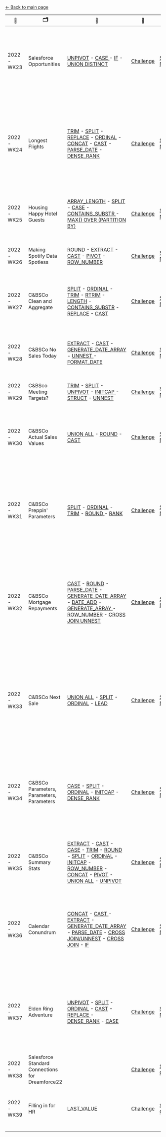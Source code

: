[← Back to main page](https://github.com/meerens/preppin-data/blob/main/README.md)

| 📆        | 🗂                                               | 🧮                                                                                                                                                                                                                                                                                                                                                                                                                                                                                                                                                                                                                                                                                                                                                                                                                                                                                                                                                                                                                                                                                                                                                                                                                                                                                                                                                              | 🧠                                                                                                 | 📒                                                         | 📝                                                                                                                                                                             |
| --------- | ------------------------------------------------ | --------------------------------------------------------------------------------------------------------------------------------------------------------------------------------------------------------------------------------------------------------------------------------------------------------------------------------------------------------------------------------------------------------------------------------------------------------------------------------------------------------------------------------------------------------------------------------------------------------------------------------------------------------------------------------------------------------------------------------------------------------------------------------------------------------------------------------------------------------------------------------------------------------------------------------------------------------------------------------------------------------------------------------------------------------------------------------------------------------------------------------------------------------------------------------------------------------------------------------------------------------------------------------------------------------------------------------------------------------------- | -------------------------------------------------------------------------------------------------- | ---------------------------------------------------------- | ------------------------------------------------------------------------------------------------------------------------------------------------------------------------------ |
| 2022-WK23 | Salesforce Opportunities                         | [UNPIVOT](https://cloud.google.com/bigquery/docs/reference/standard-sql/query-syntax#unpivot_operator) - [CASE ](https://cloud.google.com/bigquery/docs/reference/standard-sql/conditional_expressions#case_expr)-  [IF](https://cloud.google.com/bigquery/docs/reference/standard-sql/conditional_expressions#if) - [UNION DISTINCT](https://cloud.google.com/bigquery/docs/reference/standard-sql/query-syntax#union)                                                                                                                                                                                                                                                                                                                                                                                                                                                                                                                                                                                                                                                                                                                                                                                                                                                                                                                                         | [Challenge](https://preppindata.blogspot.com/2022/06/2022-week-23-pd-x-wow-salesforce.html)        | [Solution Notebook](https://count.co/notebook/ALLYdShxAnd) | Unpivoting a wide table (2 columns to rows), unioning tables without duplicating records, chained if functions                                                                 |
| 2022-WK24 | Longest Flights                                  | [TRIM](https://cloud.google.com/bigquery/docs/reference/standard-sql/string_functions#trim) - [SPLIT](https://cloud.google.com/bigquery/docs/reference/standard-sql/string_functions#split) - [REPLACE](https://cloud.google.com/bigquery/docs/reference/standard-sql/string_functions#replace) - [ORDINAL](https://cloud.google.com/bigquery/docs/reference/standard-sql/operators#array_subscript_operator) - [CONCAT](https://cloud.google.com/bigquery/docs/reference/standard-sql/string_functions#concat) - [CAST](https://cloud.google.com/bigquery/docs/reference/standard-sql/conversion_functions#cast) - [PARSE_DATE](https://cloud.google.com/bigquery/docs/reference/standard-sql/date_functions#parse_date) - [DENSE_RANK](https://cloud.google.com/bigquery/docs/reference/standard-sql/numbering_functions#dense_rank)                                                                                                                                                                                                                                                                                                                                                                                                                                                                                                                          | [Challenge](https://preppindata.blogspot.com/2022/06/2022-week-24-longest-flights.html)            | [Solution Notebook](https://count.co/notebook/egsKBXWNQqW) | Complex chained string manipulations (arrays, multiple chained functions), dual join (same table on different columns), parsing a date from a string                           |
| 2022-WK25 | Housing Happy Hotel Guests                       | [ARRAY_LENGTH](https://cloud.google.com/bigquery/docs/reference/standard-sql/arrays#finding_lengths) - [SPLIT](https://cloud.google.com/bigquery/docs/reference/standard-sql/string_functions#split) - [CASE](https://cloud.google.com/bigquery/docs/reference/standard-sql/conditional_expressions#case_expr) - [CONTAINS_SUBSTR ](https://cloud.google.com/bigquery/docs/reference/standard-sql/string_functions#contains_substr)- [MAX() OVER (PARTITION BY)](https://cloud.google.com/bigquery/docs/reference/standard-sql/window-function-calls)                                                                                                                                                                                                                                                                                                                                                                                                                                                                                                                                                                                                                                                                                                                                                                                                           | [Challenge](https://preppindata.blogspot.com/2022/06/2022-week-25-housing-happy-hotel-guests.html) | [Solution Notebook](https://count.co/notebook/QLP6USadahs) | Complex filtering in WHERE using CASE & LIKE, window functions (aggregation)                                                                                                   |
| 2022-WK26 | Making Spotify Data Spotless                     | [ROUND](https://cloud.google.com/bigquery/docs/reference/standard-sql/mathematical_functions#round) - [EXTRACT](https://cloud.google.com/bigquery/docs/reference/standard-sql/date_functions#extract) - [CAST](https://cloud.google.com/bigquery/docs/reference/standard-sql/conversion_functions#cast) - [PIVOT](https://cloud.google.com/bigquery/docs/reference/standard-sql/query-syntax#pivot_operator) - [ROW_NUMBER](https://cloud.google.com/bigquery/docs/reference/standard-sql/numbering_functions#row_number)                                                                                                                                                                                                                                                                                                                                                                                                                                                                                                                                                                                                                                                                                                                                                                                                                                       | [Challenge](https://preppindata.blogspot.com/2022/06/2022-week-26-making-spotify-data.html)        | [Solution Notebook](https://count.co/notebook/QNeQy4t45lN) | Pivoting (rows to columns), window functions (ranking)                                                                                                                         |
| 2022-WK27 | C&BSCo Clean and Aggregate                       | [SPLIT](https://cloud.google.com/bigquery/docs/reference/standard-sql/string_functions#split) - [ORDINAL](https://cloud.google.com/bigquery/docs/reference/standard-sql/operators#array_subscript_operator) - [TRIM](https://cloud.google.com/bigquery/docs/reference/standard-sql/string_functions#trim) - [RTRIM](https://cloud.google.com/bigquery/docs/reference/standard-sql/string_functions#rtrim) - [LENGTH](https://cloud.google.com/bigquery/docs/reference/standard-sql/string_functions#length) - [CONTAINS_SUBSTR](https://cloud.google.com/bigquery/docs/reference/standard-sql/string_functions#contains_substr) - [REPLACE](https://cloud.google.com/bigquery/docs/reference/standard-sql/string_functions#replace) - [CAST](https://cloud.google.com/bigquery/docs/reference/standard-sql/conversion_functions#cast)                                                                                                                                                                                                                                                                                                                                                                                                                                                                                                                           | [Challenge](https://preppindata.blogspot.com/2022/07/2022-week-27-c-clean-and-aggregate.html)      | [Solution Notebook](https://count.co/notebook/bSXqSaQ9Zdo) | String manipulation by creating an array from a string and accessing specific elements                                                                                         |
| 2022-WK28 | C&BSCo No Sales Today                            | [EXTRACT](https://cloud.google.com/bigquery/docs/reference/standard-sql/date_functions#extract) - [CAST](https://cloud.google.com/bigquery/docs/reference/standard-sql/conversion_functions#cast) - [GENERATE_DATE_ARRAY](https://cloud.google.com/bigquery/docs/reference/standard-sql/array_functions#generate_date_array) - [UNNEST ](https://cloud.google.com/bigquery/docs/reference/standard-sql/query-syntax#unnest_operator)- [FORMAT_DATE](https://cloud.google.com/bigquery/docs/reference/standard-sql/date_functions#format_date)                                                                                                                                                                                                                                                                                                                                                                                                                                                                                                                                                                                                                                                                                                                                                                                                                   | [Challenge](https://preppindata.blogspot.com/2022/07/2022-week-28-c-no-sales-today.html)           | [Solution Notebook](https://count.co/notebook/wMfhkjhzQBp) | Create an array of dates, converting elements in an array to individual rows                                                                                                   |
| 2022-WK29 | C&BSco Meeting Targets?                          | [TRIM](https://cloud.google.com/bigquery/docs/reference/standard-sql/string_functions#trim) - [SPLIT](https://cloud.google.com/bigquery/docs/reference/standard-sql/string_functions#split) - [UNPIVOT](https://cloud.google.com/bigquery/docs/reference/standard-sql/query-syntax#unpivot_operator) - [INITCAP ](https://cloud.google.com/bigquery/docs/reference/standard-sql/string_functions#initcap)- [STRUCT](https://cloud.google.com/spanner/docs/reference/standard-sql/data-types#constructing_a_struct) - [UNNEST](https://cloud.google.com/bigquery/docs/reference/standard-sql/query-syntax#unnest_operator)                                                                                                                                                                                                                                                                                                                                                                                                                                                                                                                                                                                                                                                                                                                                       | [Challenge](https://preppindata.blogspot.com/2022/07/2022-week-29-c-meeting-targets.html)          | [Solution Notebook](https://count.co/notebook/Kj16wzIOrPs) | Unpivoting (columns to rows), using proper case                                                                                                                                |
| 2022-WK30 | C&BSCo Actual Sales Values                       | [UNION ALL](https://cloud.google.com/bigquery/docs/reference/standard-sql/query-syntax#union) - [ROUND](https://cloud.google.com/bigquery/docs/reference/standard-sql/mathematical_functions#round) - [CAST](https://cloud.google.com/bigquery/docs/reference/standard-sql/conversion_functions#cast)                                                                                                                                                                                                                                                                                                                                                                                                                                                                                                                                                                                                                                                                                                                                                                                                                                                                                                                                                                                                                                                           | [Challenge](https://preppindata.blogspot.com/2022/07/2022-week-30-c-actual-sales-values.html)      | [Solution Notebook](https://count.co/notebook/wTDx086J1yp) | Unioning 2 files and adding a column to identify the file (read: region), simple joins and aggregations                                                                        |
| 2022-WK31 | C&BSCo Preppin' Parameters                       | [SPLIT](https://cloud.google.com/bigquery/docs/reference/standard-sql/string_functions#split) - [ORDINAL](https://cloud.google.com/bigquery/docs/reference/standard-sql/operators#array_subscript_operator) - [TRIM](https://cloud.google.com/bigquery/docs/reference/standard-sql/string_functions#trim) - [ROUND ](https://cloud.google.com/bigquery/docs/reference/standard-sql/mathematical_functions#round)- [RANK](https://cloud.google.com/bigquery/docs/reference/standard-sql/numbering_functions#rank)                                                                                                                                                                                                                                                                                                                                                                                                                                                                                                                                                                                                                                                                                                                                                                                                                                                | [Challenge](https://preppindata.blogspot.com/2022/08/2022-week-31-c-preppin-parameters.html)       | [Solution Notebook](https://count.co/notebook/ZVkjh4yRKot) | Practicing basics (string manipulations using arrays and ordinal position, aggregations, filtering), TOP N using CTE’s, rounding before decimal point                          |
| 2022-WK32 | C&BSCo Mortgage Repayments                       | [CAST](https://cloud.google.com/bigquery/docs/reference/standard-sql/mathematical_functions#round) - [ROUND](https://cloud.google.com/bigquery/docs/reference/standard-sql/mathematical_functions#round) - [PARSE_DATE](https://cloud.google.com/bigquery/docs/reference/standard-sql/date_functions#parse_date) - [GENERATE_DATE_ARRAY ](https://cloud.google.com/bigquery/docs/reference/standard-sql/array_functions#generate_date_array)- [DATE_ADD](https://cloud.google.com/bigquery/docs/reference/standard-sql/date_functions#date_add) - [GENERATE_ARRAY ](https://cloud.google.com/bigquery/docs/reference/standard-sql/array_functions#generate_array)- [ROW_NUMBER](https://cloud.google.com/bigquery/docs/reference/standard-sql/numbering_functions#row_number) - [CROSS JOIN UNNEST](https://cloud.google.com/bigquery/docs/reference/standard-sql/arrays#flattening_arrays)                                                                                                                                                                                                                                                                                                                                                                                                                                                                     | [Challenge](https://preppindata.blogspot.com/2022/07/2022-week-32-c-mortgage-repayments.html)      | [Solution Notebook](https://count.co/notebook/2pbGJxHFuSq) | Generating arrays (dates, numeric values), flatten arrays while preserving the values of the other columns in the table, adding a timeinterval to a date, creating a row index |
| 2022-WK33 | C&BSCo Next Sale                                 | [UNION ALL](https://cloud.google.com/bigquery/docs/reference/standard-sql/query-syntax#set_operators) - [SPLIT](https://cloud.google.com/bigquery/docs/reference/standard-sql/string_functions#split) - [ORDINAL](https://cloud.google.com/bigquery/docs/reference/standard-sql/operators#array_subscript_operator) - [LEAD](https://cloud.google.com/bigquery/docs/reference/standard-sql/navigation_functions#lead)                                                                                                                                                                                                                                                                                                                                                                                                                                                                                                                                                                                                                                                                                                                                                                                                                                                                                                                                           | [Challenge](https://preppindata.blogspot.com/2022/08/2022-week-33-c-next-sale.html)                | [Solution Notebook](https://count.co/notebook/BHLe4x6IZJN) | Unioning tables (tables don’t have the same number of columns), importance of the order of operations, determining the next value in bringing it back to same row              |
| 2022-WK34 | C&BSCo Parameters, Parameters, Parameters        | [CASE](https://cloud.google.com/bigquery/docs/reference/standard-sql/conditional_expressions#case_expr) - [SPLIT](https://cloud.google.com/bigquery/docs/reference/standard-sql/string_functions#split) - [ORDINAL](https://cloud.google.com/bigquery/docs/reference/standard-sql/operators#array_subscript_operator) - [INITCAP](https://cloud.google.com/bigquery/docs/reference/standard-sql/string_functions#initcap) - [DENSE_RANK](https://cloud.google.com/bigquery/docs/reference/standard-sql/numbering_functions#dense_rank)                                                                                                                                                                                                                                                                                                                                                                                                                                                                                                                                                                                                                                                                                                                                                                                                                          | [Challenge](https://preppindata.blogspot.com/2022/08/2022-week-34-c-parameters-parameters.html)    | [Solution Notebook](https://count.co/notebook/IGnJywbVtfa) | Practising splitting strings using arrays,  ranking records using dense_rank (ranking increments by 1, records in the same subset are ranked the same)                         |
| 2022-WK35 | C&BSCo Summary Stats                             | [EXTRACT](https://cloud.google.com/bigquery/docs/reference/standard-sql/date_functions#extract) - [CAST](https://cloud.google.com/bigquery/docs/reference/standard-sql/conversion_functions#cast) - [CASE](https://cloud.google.com/bigquery/docs/reference/standard-sql/conditional_expressions#case_expr) - [TRIM](https://cloud.google.com/bigquery/docs/reference/standard-sql/string_functions#trim) - [ROUND](https://cloud.google.com/bigquery/docs/reference/standard-sql/mathematical_functions#round) - [SPLIT](https://cloud.google.com/bigquery/docs/reference/standard-sql/string_functions#split) - [ORDINAL](https://cloud.google.com/bigquery/docs/reference/standard-sql/operators#array_subscript_operator) - [INITCAP](https://cloud.google.com/bigquery/docs/reference/standard-sql/string_functions#initcap) - [ROW_NUMBER](https://cloud.google.com/bigquery/docs/reference/standard-sql/numbering_functions#row_number) - [CONCAT](https://cloud.google.com/bigquery/docs/reference/standard-sql/string_functions#concat) - [PIVOT](https://cloud.google.com/bigquery/docs/reference/standard-sql/query-syntax#pivot_operator) - [UNION ALL](https://cloud.google.com/bigquery/docs/reference/standard-sql/query-syntax#union) -  [UNPIVOT](https://cloud.google.com/bigquery/docs/reference/standard-sql/query-syntax#unpivot_operator) | [Challenge](https://preppindata.blogspot.com/2022/08/2022-week-35-c-summary-stats.html)            | [Solution Notebook](https://count.co/notebook/KwCExg1P527) | Combining PIVOT (rows to columns) & UNPIVOT (columns to rows) to reshape a table.                                                                                              |
| 2022-WK36 | Calendar Conundrum                               | [CONCAT](https://cloud.google.com/bigquery/docs/reference/standard-sql/string_functions#concat) - [CAST ](https://cloud.google.com/bigquery/docs/reference/standard-sql/conversion_functions#cast)- [EXTRACT](https://cloud.google.com/bigquery/docs/reference/standard-sql/date_functions#extract) - [GENERATE_DATE_ARRAY](https://cloud.google.com/bigquery/docs/reference/standard-sql/array_functions#generate_date_array) - [PARSE_DATE](https://cloud.google.com/bigquery/docs/reference/standard-sql/date_functions#parse_date) - [CROSS JOIN/UNNEST](https://cloud.google.com/bigquery/docs/reference/standard-sql/arrays#flattening_arrays) -  [CROSS JOIN](https://cloud.google.com/bigquery/docs/reference/standard-sql/query-syntax#cross_join) - [IF](https://cloud.google.com/bigquery/docs/reference/standard-sql/conditional_expressions#if)                                                                                                                                                                                                                                                                                                                                                                                                                                                                                                    | [Challenge](https://preppindata.blogspot.com/2022/09/2022-week-36-calendar-conundrum.html)         | [Solution Notebook](https://count.co/notebook/5TifbnfV9cz) | Creating an array of dates using various date functions to create a dynamic start and end date for the date array, creating an employee calendar                               |
| 2022-WK37 | Elden Ring Adventure                             | [UNPIVOT](https://cloud.google.com/bigquery/docs/reference/standard-sql/query-syntax#unpivot_operator) - [SPLIT](https://cloud.google.com/bigquery/docs/reference/standard-sql/string_functions#split) - [ORDINAL](https://cloud.google.com/bigquery/docs/reference/standard-sql/operators#array_subscript_operator) - [CAST](https://cloud.google.com/bigquery/docs/reference/standard-sql/conversion_functions#cast) - [REPLACE ](https://cloud.google.com/bigquery/docs/reference/standard-sql/string_functions#replace)- [DENSE_RANK](https://cloud.google.com/bigquery/docs/reference/standard-sql/numbering_functions#dense_rank) - [CASE](https://cloud.google.com/bigquery/docs/reference/standard-sql/conditional_expressions#case)                                                                                                                                                                                                                                                                                                                                                                                                                                                                                                                                                                                                                    | [Challenge](https://preppindata.blogspot.com/2022/09/2022-week-37-elden-ring-adventure.html)       | [Solution Notebook](https://count.co/notebook/VoqdMIPQ90q) | Practising cleaning up strings and unpivot (flip columns to rows), conditional aggregates (wrapping case statements in an aggregation)                                         |
| 2022-WK38 | Salesforce Standard Connections for Dreamforce22 |                                                                                                                                                                                                                                                                                                                                                                                                                                                                                                                                                                                                                                                                                                                                                                                                                                                                                                                                                                                                                                                                                                                                                                                                                                                                                                                                                                 | [Challenge](https://preppindata.blogspot.com/2022/09/2022-week-38-salesforce-standard.html)        | [Solution Canvas](https://count.co/canvas/swUlYH8g1vH)     | Practising joins & basic aggregations                                                                                                                                          |
| 2022-WK39 | Filling in for HR                                | [LAST_VALUE](https://cloud.google.com/bigquery/docs/reference/standard-sql/navigation_functions#last_value)                                                                                                                                                                                                                                                                                                                                                                                                                                                                                                                                                                                                                                                                                                                                                                                                                                                                                                                                                                                                                                                                                                                                                                                                                                                     | [Challenge](https://preppindata.blogspot.com/2022/09/2022-week-39-filling-in-for-hr.html)          | [Solution Canvas](https://count.co/canvas/NgwFLmcYp4r)     | Data densification & using LAST_VALUE to fill in missing values                                                                                                                |

